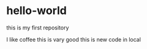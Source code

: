hello-world
===========

this is my first repository

I like coffee
this is vary good
this is new code in local
